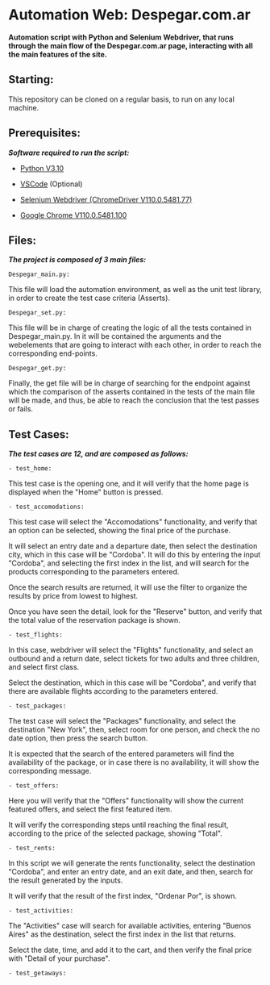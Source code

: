 # Automation Web: Despegar.com.ar

**Automation script with Python and Selenium Webdriver, that runs through the main flow of the Despegar.com.ar page, interacting with all the main features of the site.**


## Starting:

This repository can be cloned on a regular basis, to run on any local machine.


## Prerequisites:

***Software required to run the script:***

- [Python V3.10](https://www.python.org/downloads/)

- [VSCode](https://code.visualstudio.com/) (Optional)

- [Selenium Webdriver (ChromeDriver V110.0.5481.77)](https://chromedriver.chromium.org/downloads)

- [Google Chrome V110.0.5481.100](https://www.google.com/intl/es_es/chrome/?brand=YTUH&gclsrc=ds&gclsrc=ds)


## Files:

***The project is composed of 3 main files:***


```Despegar_main.py:```

This file will load the automation environment, as well as the unit test library, in order to create the test case criteria (Asserts).


```Despegar_set.py:```

This file will be in charge of creating the logic of all the tests contained in Despegar_main.py. In it will be contained the arguments and the webelements that are going to interact with each other, in order to reach the corresponding end-points.


```Despegar_get.py:```

Finally, the get file will be in charge of searching for the endpoint against which the comparison of the asserts contained in the tests of the main file will be made, and thus, be able to reach the conclusion that the test passes or fails.

 
## Test Cases:

***The test cases are 12, and are composed as follows:***

```- test_home:```

This test case is the opening one, and it will verify that the home page is displayed when the "Home" button is pressed.

```- test_accomodations:```

This test case will select the "Accomodations" functionality, and verify that an option can be selected, showing the final price of the purchase.

It will select an entry date and a departure date, then select the destination city, which in this case will be "Cordoba". It will do this by entering the input "Cordoba", and selecting the first index in the list, and will search for the products corresponding to the parameters entered.

Once the search results are returned, it will use the filter to organize the results by price from lowest to highest.

Once you have seen the detail, look for the "Reserve" button, and verify that the total value of the reservation package is shown.

```- test_flights:```

In this case, webdriver will select the "Flights" functionality, and select an outbound and a return date, select tickets for two adults and three children, and select first class.

Select the destination, which in this case will be "Cordoba", and verify that there are available flights according to the parameters entered.

```- test_packages:```

The test case will select the "Packages" functionality, and select the destination "New York", then, select room for one person, and check the no date option, then press the search button.

It is expected that the search of the entered parameters will find the availability of the package, or in case there is no availability, it will show the corresponding message.

```- test_offers:```

Here you will verify that the "Offers" functionality will show the current featured offers, and select the first featured item.

It will verify the corresponding steps until reaching the final result, according to the price of the selected package, showing "Total".

```- test_rents:```

In this script we will generate the rents functionality, select the destination "Cordoba", and enter an entry date, and an exit date, and then, search for the result generated by the inputs.

It will verify that the result of the first index, "Ordenar Por", is shown.

```- test_activities:```

The "Activities" case will search for available activities, entering "Buenos Aires" as the destination, select the first index in the list that returns.

Select the date, time, and add it to the cart, and then verify the final price with "Detail of your purchase".

```- test_getaways:```

